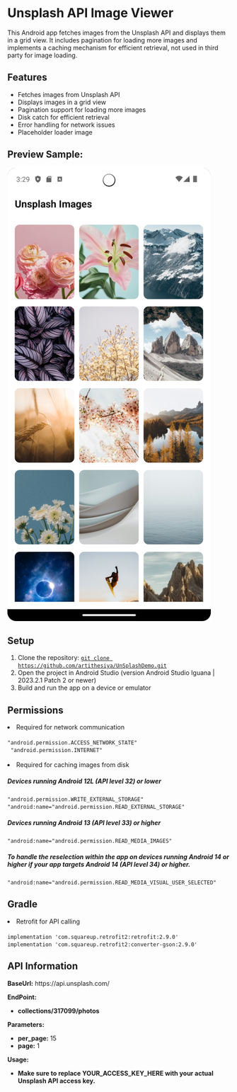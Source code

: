 <!DOCTYPE html>
<html lang="en">
<head>
<meta charset="UTF-8">
<meta name="viewport" content="width=device-width, initial-scale=1.0">
</head>
<body>
<h1>Unsplash API Image Viewer</h1>
<p>This Android app fetches images from the Unsplash API and displays them in a grid view. It includes pagination for loading more images and implements a caching mechanism for efficient retrieval, not used in third party for image loading.</p>

<h2>Features</h2>
<ul>
<li>Fetches images from Unsplash API</li>
<li>Displays images in a grid view</li>
<li>Pagination support for loading more images</li>
<li>Disk catch for efficient retrieval</li>
<li>Error handling for network issues</li>
<li>Placeholder loader image</li>
</ul>

<h2>Preview Sample: </h2>
<img src="https://github.com/artithesiya/UnSplashDemo/blob/master/app/src/main/assets/ss1.png" alt="SS1">

<h2>Setup</h2>
<ol>
<li>Clone the repository: <code><a href="https://github.com/artithesiya/UnSplashDemo.git">git clone https://github.com/artithesiya/UnSplashDemo.git</a> </code></li>
<li>Open the project in Android Studio (version Android Studio Iguana | 2023.2.1 Patch 2 or newer)</li>
<li>Build and run the app on a device or emulator</li>
</ol>

<h2>Permissions</h2>
<li>Required for network communication</li>
</br>
<code>"android.permission.ACCESS_NETWORK_STATE"
 "android.permission.INTERNET"
</code>
</br>
<li>Required for caching images from disk</li>
<h5>Devices running Android 12L (API level 32) or lower</h5>
<code>"android.permission.WRITE_EXTERNAL_STORAGE" 
"android:name="android.permission.READ_EXTERNAL_STORAGE"</code>
<h5>Devices running Android 13 (API level 33) or higher</h5>
<code>"android:name="android.permission.READ_MEDIA_IMAGES"</code>
<h5>To handle the reselection within the app on devices running Android 14
or higher if your app targets Android 14 (API level 34) or higher.</h5>
<code>"android:name="android.permission.READ_MEDIA_VISUAL_USER_SELECTED"</code>

<h2>Gradle</h2>
<li>Retrofit for API calling</li>
</br>
<code>implementation 'com.squareup.retrofit2:retrofit:2.9.0'</code></br>
<code>implementation 'com.squareup.retrofit2:converter-gson:2.9.0'</code>

<h2>API Information</h2>
<p><strong>BaseUrl:</strong> https://api.unsplash.com/</p>
<p><strong>EndPoint:</strong></p>
<ul>
<li><strong>collections/317099/photos</strong></li>
</ul>
<p><strong>Parameters:</strong></p>
<ul>
<li><strong>per_page:</strong> 15</li>
<li><strong>page:</strong> 1</li>
</ul>
<p><strong>Usage:</strong></p>
<ul>
<li><strong>Make sure to replace YOUR_ACCESS_KEY_HERE with your actual Unsplash API access key.</strong></li>
</ul>

</body>
</html>
